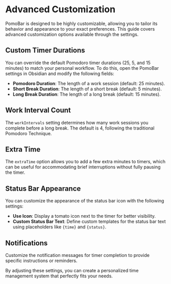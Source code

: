# Advanced Customization

PomoBar is designed to be highly customizable, allowing you to tailor its behavior and appearance to your exact preferences. This guide covers advanced customization options available through the settings.

## Custom Timer Durations

You can override the default Pomodoro timer durations (25, 5, and 15 minutes) to match your personal workflow. To do this, open the PomoBar settings in Obsidian and modify the following fields:

- **Pomodoro Duration**: The length of a work session (default: 25 minutes).
- **Short Break Duration**: The length of a short break (default: 5 minutes).
- **Long Break Duration**: The length of a long break (default: 15 minutes).

## Work Interval Count

The `workIntervals` setting determines how many work sessions you complete before a long break. The default is 4, following the traditional Pomodoro Technique.

## Extra Time

The `extraTime` option allows you to add a few extra minutes to timers, which can be useful for accommodating brief interruptions without fully pausing the timer.

## Status Bar Appearance

You can customize the appearance of the status bar icon with the following settings:

- **Use Icon**: Display a tomato icon next to the timer for better visibility.
- **Custom Status Bar Text**: Define custom templates for the status bar text using placeholders like `{time}` and `{status}`.

## Notifications

Customize the notification messages for timer completion to provide specific instructions or reminders.

By adjusting these settings, you can create a personalized time management system that perfectly fits your needs.
